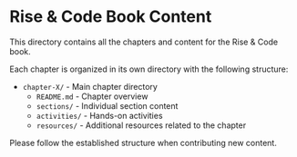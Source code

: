 # Rise & Code Book Content

This directory contains all the chapters and content for the Rise & Code book.

Each chapter is organized in its own directory with the following structure:

- `chapter-X/` - Main chapter directory
  - `README.md` - Chapter overview
  - `sections/` - Individual section content
  - `activities/` - Hands-on activities
  - `resources/` - Additional resources related to the chapter

Please follow the established structure when contributing new content.